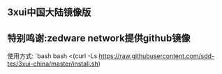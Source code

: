 **3xui中国大陆镜像版**
---

特别鸣谢:zedware network提供github镜像
---

使用方式:
  `bash
  bash <(curl -Ls https://raw.githubusercontent.com/sdd-tes/3xui-china/master/install.sh)
